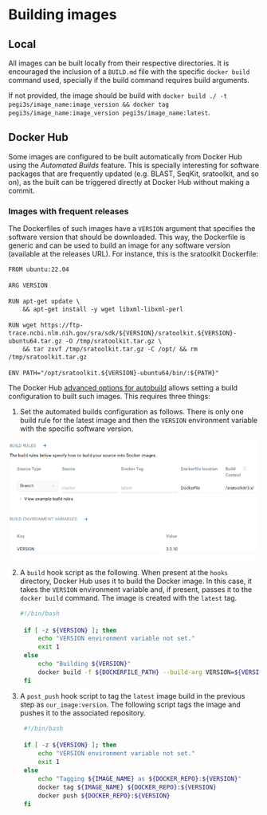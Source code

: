 # Building images

## Local

All images can be built locally from their respective directories. It is encouraged the inclusion of a `BUILD.md` file with the specific `docker build` command used, specially if the build command requires build arguments.

If not provided, the image should be build with `docker build ./ -t pegi3s/image_name:image_version && docker tag pegi3s/image_name:image_version pegi3s/image_name:latest`.

## Docker Hub

Some images are configured to be built automatically from Docker Hub using the *Automated Builds* feature. This is specially interesting for software packages that are frequently updated (e.g. BLAST, SeqKit, sratoolkit, and so on), as the built can be triggered directly at Docker Hub without making a commit.

### Images with frequent releases

The Dockerfiles of such images have a `VERSION` argument that specifies the software version that should be downloaded. This way, the Dockerfile is generic and can be used to build an image for any software version (available at the releases URL). For instance, this is the sratoolkit Dockerfile:

```docker
FROM ubuntu:22.04

ARG VERSION

RUN apt-get update \
	&& apt-get install -y wget libxml-libxml-perl

RUN wget https://ftp-trace.ncbi.nlm.nih.gov/sra/sdk/${VERSION}/sratoolkit.${VERSION}-ubuntu64.tar.gz -O /tmp/sratoolkit.tar.gz \
	&& tar zxvf /tmp/sratoolkit.tar.gz -C /opt/ && rm /tmp/sratoolkit.tar.gz

ENV PATH="/opt/sratoolkit.${VERSION}-ubuntu64/bin/:${PATH}"
```

The Docker Hub [advanced options for autobuild](https://docs.docker.com/docker-hub/builds/advanced/) allows setting a build configuration to built such images. This requires three things:

1. Set the automated builds configuration as follows. There is only one build rule for the latest image and then the `VERSION` environment variable with the specific software version.

![Docker Hub build configuration](resources/images/post_push.png)

2. A `build` hook script as the following. When present at the `hooks` directory, Docker Hub uses it to build the Docker image. In this case, it takes the `VERSION` environment variable and, if present, passes it to the `docker build` command. The image is created with the `latest` tag.

   ```bash
   #!/bin/bash

    if [ -z ${VERSION} ]; then 
        echo "VERSION environment variable not set."
        exit 1
    else
        echo "Building ${VERSION}"
        docker build -f ${DOCKERFILE_PATH} --build-arg VERSION=${VERSION} -t ${IMAGE_NAME} .
    fi
   ```

3. A `post_push` hook script to tag the `latest` image build in the previous step as `our_image:version`. The following script tags the image and pushes it to the associated repository.

   ```bash
    #!/bin/bash

    if [ -z ${VERSION} ]; then 
        echo "VERSION environment variable not set."
        exit 1
    else
        echo "Tagging ${IMAGE_NAME} as ${DOCKER_REPO}:${VERSION}"
        docker tag ${IMAGE_NAME} ${DOCKER_REPO}:${VERSION}
        docker push ${DOCKER_REPO}:${VERSION}
    fi
   ```